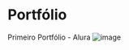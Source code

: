 # Portfólio
 Primeiro Portfólio - Alura
![image](https://github.com/Ruansmc/Alura/assets/86540031/535b1f6b-03ee-46fd-8283-98ae2d44d577)
